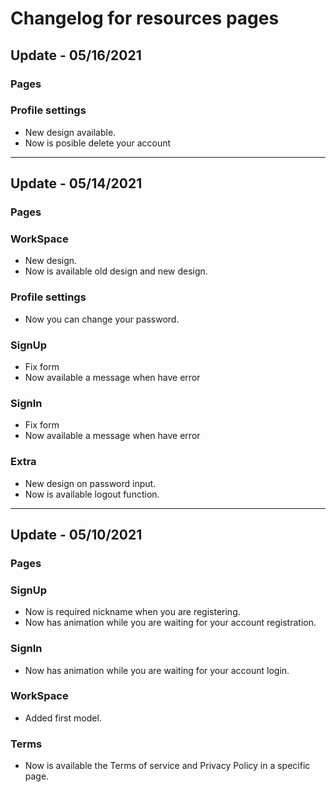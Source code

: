 # Changelog for resources pages

## Update - 05/16/2021

### Pages

### Profile settings

- New design available.
- Now is posible delete your account

<hr />

## Update - 05/14/2021

### Pages

### WorkSpace

- New design.
- Now is available old design and new design.

### Profile settings

- Now you can change your password.

### SignUp

- Fix form
- Now available a message when have error

### SignIn

- Fix form
- Now available a message when have error

### Extra

- New design on password input.
- Now is available logout function.

<hr />

## Update - 05/10/2021

### Pages

### SignUp

- Now is required nickname when you are registering.
- Now has animation while you are waiting for your account registration.

### SignIn

- Now has animation while you are waiting for your account login.

### WorkSpace

- Added first model.

### Terms

- Now is available the Terms of service and Privacy Policy in a specific page.
